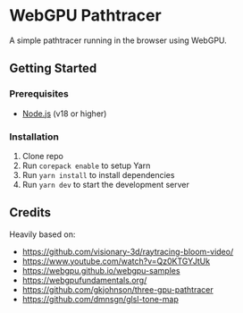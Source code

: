 # WebGPU Pathtracer

A simple pathtracer running in the browser using WebGPU.

## Getting Started

### Prerequisites

- [Node.js](https://nodejs.org/en/download/) (v18 or higher)

### Installation

1. Clone repo
2. Run `corepack enable` to setup Yarn
3. Run `yarn install` to install dependencies
4. Run `yarn dev` to start the development server

## Credits

Heavily based on:

- https://github.com/visionary-3d/raytracing-bloom-video/
- https://www.youtube.com/watch?v=Qz0KTGYJtUk
- https://webgpu.github.io/webgpu-samples
- https://webgpufundamentals.org/
- https://github.com/gkjohnson/three-gpu-pathtracer
- https://github.com/dmnsgn/glsl-tone-map
